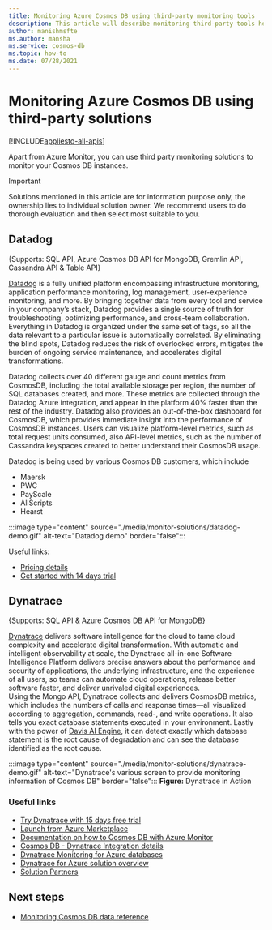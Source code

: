 ```yaml
---
title: Monitoring Azure Cosmos DB using third-party monitoring tools
description: This article will describe monitoring third-party tools helps monitoring Cosmos DB.
author: manishmsfte
ms.author: mansha
ms.service: cosmos-db
ms.topic: how-to
ms.date: 07/28/2021
---
```


# Monitoring Azure Cosmos DB using third-party solutions
[!INCLUDE[appliesto-all-apis](includes/appliesto-all-apis.md)]

Apart from Azure Monitor, you can use third party monitoring solutions to monitor your Cosmos DB instances.

> [!IMPORTANT] 
> Solutions mentioned in this article are for information purpose only, the ownership lies to individual solution owner. We recommend users to do thorough evaluation and then select most suitable to you.

## Datadog
{Supports: SQL API, Azure Cosmos DB API for MongoDB, Gremlin API, Cassandra API & Table API}

[Datadog](https://www.datadoghq.com/) is a fully unified platform encompassing infrastructure monitoring, application performance monitoring, log management, user-experience monitoring, and more. By bringing together data from every tool and service in your company’s stack, Datadog provides a single source of truth for troubleshooting, optimizing performance, and cross-team collaboration.
Everything in Datadog is organized under the same set of tags, so all the data relevant to a particular issue is automatically correlated. By eliminating the blind spots, Datadog reduces the risk of overlooked errors, mitigates the burden of ongoing service maintenance, and accelerates digital transformations.

Datadog collects over 40 different gauge and count metrics from CosmosDB, including the total available storage per region, the number of SQL databases created, and more. These metrics are collected through the Datadog Azure integration, and appear in the platform 40% faster than the rest of the industry. Datadog also provides an out-of-the-box dashboard for CosmosDB, which provides immediate insight into the performance of CosmosDB instances. Users can visualize platform-level metrics, such as total request units consumed, also API-level metrics, such as the number of Cassandra keyspaces created to better understand their CosmosDB usage.

Datadog is being used by various Cosmos DB customers, which include
- Maersk
- PWC 
- PayScale 
- AllScripts 
- Hearst



:::image type="content" source="./media/monitor-solutions/datadog-demo.gif" alt-text="Datadog demo" border="false":::

Useful links:
- [Pricing details](https://www.datadoghq.com/pricing/)
- [Get started with 14 days trial](https://www.datadoghq.com/free-datadog-trial/)


## Dynatrace
{Supports: SQL API & Azure Cosmos DB API for MongoDB}

[Dynatrace](https://www.dynatrace.com/platform/) delivers software intelligence for the cloud to tame cloud complexity and accelerate digital transformation. With automatic and intelligent observability at scale, the Dynatrace all-in-one Software Intelligence Platform delivers precise answers about the performance and security of applications, the underlying infrastructure, and the experience of all users, so teams can automate cloud operations, release better software faster, and deliver unrivaled digital experiences.  
Using the Mongo API, Dynatrace collects and delivers CosmosDB metrics, which includes the numbers of calls and response times—all visualized according to aggregation, commands, read-, and write operations.  It also tells you exact database statements executed in your environment.  Lastly with the power of [Davis AI Engine](https://www.dynatrace.com/davis), it can detect exactly which database statement is the root cause of degradation and can see the database identified as the root cause.

:::image type="content" source="./media/monitor-solutions/dynatrace-demo.gif" alt-text="Dynatrace's various screen to provide monitoring information of Cosmos DB" border="false":::
**Figure:** Dynatrace in Action

### Useful links

- [Try Dynatrace with 15 days free trial](https://www.dynatrace.com/trial)
- [Launch from Azure Marketplace](https://azuremarketplace.microsoft.com/en-us/marketplace/apps/dynatrace.dynatrace-managed)
- [Documentation on how to Cosmos DB with Azure Monitor](https://www.dynatrace.com/support/help/technology-support/cloud-platforms/microsoft-azure-services/set-up-integration-with-azure-monitor/?_ga=2.184080354.559899881.1623174355-748416177.1603817475)
- [Cosmos DB - Dynatrace Integration details](https://www.dynatrace.com/news/blog/azure-services-explained-part-4-azure-cosmos-db/?_ga=2.185016301.559899881.1623174355-748416177.1603817475)
- [Dynatrace Monitoring for Azure databases](https://www.dynatrace.com/technologies/azure-monitoring/azure-database-performance/)
- [Dynatrace for Azure solution overview](https://www.dynatrace.com/technologies/azure-monitoring/)
- [Solution Partners](https://www.dynatrace.com/partners/solution-partners/)

## Next steps
- [Monitoring Cosmos DB data reference](./monitor-cosmos-db-reference.md)
